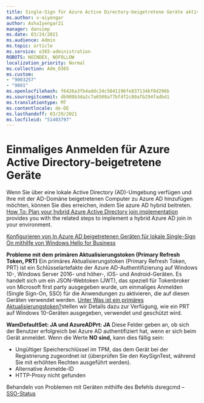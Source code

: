 ```yaml
---
title: Single-Sign für Azure Active Directory-beigetretene Geräte aktiviert
ms.author: v-aiyengar
author: AshaIyengar21
manager: dansimp
ms.date: 03/24/2021
ms.audience: Admin
ms.topic: article
ms.service: o365-administration
ROBOTS: NOINDEX, NOFOLLOW
localization_priority: Normal
ms.collection: Adm_O365
ms.custom:
- "9003257"
- "9891"
ms.openlocfilehash: f6426a3fb4addc24c5041196fe837134bf0d296b
ms.sourcegitcommit: db908b3da2c7a6508a77bf4f2c80afb294fadbd1
ms.translationtype: MT
ms.contentlocale: de-DE
ms.lasthandoff: 03/29/2021
ms.locfileid: "51403797"
---
```

# <a name="single-sign-on-for-azure-active-directory-joined-devices"></a>Einmaliges Anmelden für Azure Active Directory-beigetretene Geräte

Wenn Sie über eine lokale Active Directory (AD)-Umgebung verfügen und Ihre mit der AD-Domäne beigetretenen Computer zu Azure AD hinzufügen möchten, können Sie dies erreichen, indem Sie azure AD hybrid beitreten. [How To: Plan your hybrid Azure Active Directory join implementation](https://docs.microsoft.com/azure/active-directory/devices/hybrid-azuread-join-plan) provides you with the related steps to implement a hybrid Azure AD join in your environment.

[Konfigurieren von In Azure AD beigetretenen Geräten für lokale Single-Sign On mithilfe von Windows Hello for Business](https://docs.microsoft.com/azure/active-directory/devices/hybrid-azuread-join-plan) 

**Probleme mit dem primären Aktualisierungstoken (Primary Refresh Token, PRT)** Ein primäres Aktualisierungstoken (Primary Refresh Token, PRT) ist ein Schlüsselartefakte der Azure AD-Authentifizierung auf Windows 10-, Windows Server 2016- und höher-, iOS- und Android-Geräten. Es handelt sich um ein JSON-Webtoken (JWT), das speziell für Tokenbroker von Microsoft first party ausgegeben wurde, um einmaliges Anmelden (Single Sign-On, SSO) für die Anwendungen zu aktivieren, die auf diesen Geräten verwendet werden. [Unter Was ist ein primäres Aktualisierungstoken?](https://docs.microsoft.com/azure/active-directory/devices/concept-primary-refresh-token)stellen wir Details dazu zur Verfügung, wie ein PRT auf Windows 10-Geräten ausgegeben, verwendet und geschützt wird.

**WamDefaultSet: JA und AzureADPrt: JA** Diese Felder geben an, ob sich der Benutzer erfolgreich bei Azure AD authentifiziert hat, wenn er sich beim Gerät anmeldet. Wenn die Werte **NO sind,** kann dies fällig sein:

- Ungültiger Speicherschlüssel im TPM, das dem Gerät bei der Registrierung zugeordnet ist (überprüfen Sie den KeySignTest, während Sie mit erhöhten Rechten ausgeführt werden).
- Alternative Anmelde-ID
- HTTP-Proxy nicht gefunden

Behandeln von Problemen mit Geräten mithilfe des Befehls dsregcmd – [SSO-Status](https://docs.microsoft.com/azure/active-directory/devices/troubleshoot-device-dsregcmd#sso-state)
